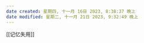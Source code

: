 ```yaml
---
date created: 星期四, 十一月 16日 2023, 8:38:37 晚上
date modified: 星期二, 十一月 21日 2023, 9:32:49 晚上
---
```

[[记忆失用]]